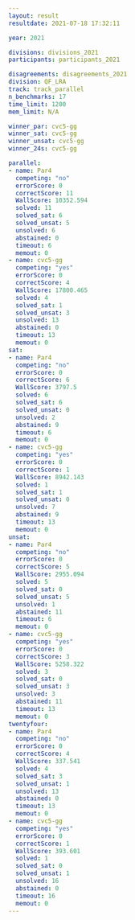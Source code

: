 ```yaml
---
layout: result
resultdate: 2021-07-18 17:32:11

year: 2021

divisions: divisions_2021
participants: participants_2021

disagreements: disagreements_2021
division: QF_LRA
track: track_parallel
n_benchmarks: 17
time_limit: 1200
mem_limit: N/A

winner_par: cvc5-gg
winner_sat: cvc5-gg
winner_unsat: cvc5-gg
winner_24s: cvc5-gg

parallel:
- name: Par4
  competing: "no"
  errorScore: 0
  correctScore: 11
  WallScore: 10352.594
  solved: 11
  solved_sat: 6
  solved_unsat: 5
  unsolved: 6
  abstained: 0
  timeout: 6
  memout: 0
- name: cvc5-gg
  competing: "yes"
  errorScore: 0
  correctScore: 4
  WallScore: 17800.465
  solved: 4
  solved_sat: 1
  solved_unsat: 3
  unsolved: 13
  abstained: 0
  timeout: 13
  memout: 0
sat:
- name: Par4
  competing: "no"
  errorScore: 0
  correctScore: 6
  WallScore: 3797.5
  solved: 6
  solved_sat: 6
  solved_unsat: 0
  unsolved: 2
  abstained: 9
  timeout: 6
  memout: 0
- name: cvc5-gg
  competing: "yes"
  errorScore: 0
  correctScore: 1
  WallScore: 8942.143
  solved: 1
  solved_sat: 1
  solved_unsat: 0
  unsolved: 7
  abstained: 9
  timeout: 13
  memout: 0
unsat:
- name: Par4
  competing: "no"
  errorScore: 0
  correctScore: 5
  WallScore: 2955.094
  solved: 5
  solved_sat: 0
  solved_unsat: 5
  unsolved: 1
  abstained: 11
  timeout: 6
  memout: 0
- name: cvc5-gg
  competing: "yes"
  errorScore: 0
  correctScore: 3
  WallScore: 5258.322
  solved: 3
  solved_sat: 0
  solved_unsat: 3
  unsolved: 3
  abstained: 11
  timeout: 13
  memout: 0
twentyfour:
- name: Par4
  competing: "no"
  errorScore: 0
  correctScore: 4
  WallScore: 337.541
  solved: 4
  solved_sat: 3
  solved_unsat: 1
  unsolved: 13
  abstained: 0
  timeout: 13
  memout: 0
- name: cvc5-gg
  competing: "yes"
  errorScore: 0
  correctScore: 1
  WallScore: 393.601
  solved: 1
  solved_sat: 0
  solved_unsat: 1
  unsolved: 16
  abstained: 0
  timeout: 16
  memout: 0
---
```

